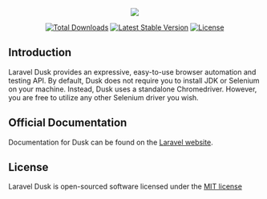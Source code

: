 <p align="center"><img src="https://laravel.com/assets/img/components/logo-dusk.svg"></p>

<p align="center">
<a href="https://packagist.org/packages/pankitgami/dusk"><img src="https://poser.pugx.org/pankitgami/dusk/downloads" alt="Total Downloads"></a>
<a href="https://packagist.org/packages/pankitgami/dusk"><img src="https://poser.pugx.org/pankitgami/dusk/v/stable" alt="Latest Stable Version"></a>
<a href="https://packagist.org/packages/pankitgami/dusk"><img src="https://poser.pugx.org/pankitgami/dusk/license" alt="License"></a>
</p>

## Introduction

Laravel Dusk provides an expressive, easy-to-use browser automation and testing API. By default, Dusk does not require you to install JDK or Selenium on your machine. Instead, Dusk uses a standalone Chromedriver. However, you are free to utilize any other Selenium driver you wish.

## Official Documentation

Documentation for Dusk can be found on the [Laravel website](https://laravel.com/docs/master/dusk).

## License

Laravel Dusk is open-sourced software licensed under the [MIT license](http://opensource.org/licenses/MIT)

